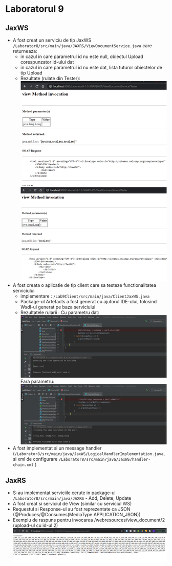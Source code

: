 # Laboratorul 9

## JaxWS
   - A fost creat un serviciu de tip JaxWS `/Laborator8/src/main/java/JAXRS/ViewDocumentService.java` care returneaza:
        - in cazul in care parametrul id nu este null, obiectul Upload corespunzator id-ului dat
        - in cazul in care parametrul id nu este dat, lista tuturor obiectelor de tip Upload
        - Rezultate (rulate din Tester):
        ![Screenshot](./tester_ws_no_params.png)
        ![Screenshot](./tester_ws_with_params.png)
   - A fost creata o aplicatie de tip client care sa testeze functionalitatea serviciului
        - implementare : `/Lab9Client/src/main/java/ClientJaxWS.java`
        - Package-ul Artefacts a fost generat cu ajutorul IDE-ului, folosind Wsdl-ul generat pe baza serviciului
        - Rezultatele rularii :
            Cu parametru dat:
                ![Screenshot](./client_response_with_param.png)
            Fara parametru:
                ![Screenshot](./client_response_no_param.png)
   - A fost implementat si un message handler (`/Laborator8/src/main/java/JaxWS/LogicalHandlerImplementation.java`, si xml de configurare `/Laborator8/src/main/java/JaxWS/handler-chain.xml` )

## JaxRS
   - S-au implementat serviciile cerute in package-ul `/Laborator8/src/main/java/JAXRS` - Add, Delete, Update
   - A fost creat si serviciul de View (similar cu serviciul WS)
   - Requestul si Response-ul au fost reprezentate ca JSON (@Produces/@Consumes(MediaType.APPLICATION_JSON))
   - Exemplu de raspuns pentru invocarea /webresources/view_document/2 (upload-ul cu id-ul 2)
    ![Screenshot](./rs_example_of_usage.png)
    
